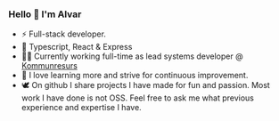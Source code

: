 ### Hello 👋 I'm Alvar
- ⚡ Full-stack developer.
- 💙 Typescript, React & Express
- 👨‍💻 Currently working full-time as lead systems developer @ <a href="https://www.kommunresurs.se/">Kommunresurs</a>
- 🧙 I love learning more and strive for continuous improvement.
- 🕊️	On github I share projects I have made for fun and passion. Most work I have done is not OSS. Feel free to ask me what previous experience and expertise I have.
